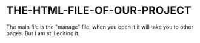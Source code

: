 # THE-HTML-FILE-OF-OUR-PROJECT
The main file is the "manage" file, when you open it it will take you to other pages. But I am still editing it.
